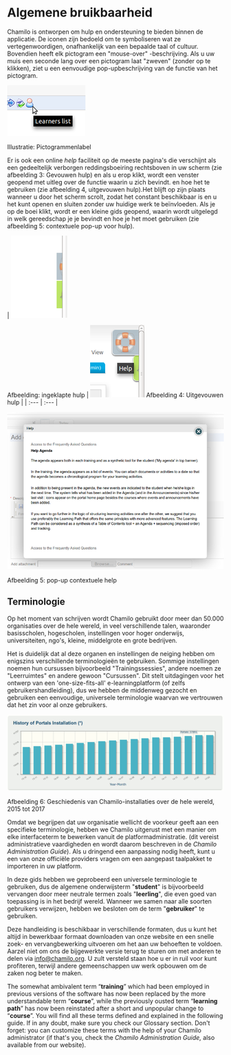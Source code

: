 # Algemene bruikbaarheid

Chamilo is ontworpen om hulp en ondersteuning te bieden binnen de applicatie. De iconen zijn bedoeld om te symboliseren wat ze vertegenwoordigen, onafhankelijk van een bepaalde taal of cultuur. Bovendien heeft elk pictogram een "mouse-over" -beschrijving. Als u uw muis een seconde lang over een pictogram laat "zweven" \(zonder op te klikken\), ziet u een eenvoudige pop-upbeschrijving van de functie van het pictogram.

![](../../.gitbook/assets/images2%20%289%29.png)

Illustratie: Pictogrammenlabel

Er is ook een online _help_ faciliteit op de meeste pagina's die verschijnt als een gedeeltelijk verborgen reddingsboeiring rechtsboven in uw scherm \(zie afbeelding 3: Gevouwen hulp\) en als u erop klikt, wordt een venster geopend met uitleg over de functie waarin u zich bevindt. en hoe het te gebruiken \(zie afbeelding 4, uitgevouwen hulp\).Het blijft op zijn plaats wanneer u door het scherm scrolt, zodat het constant beschikbaar is en u het kunt openen en sluiten zonder uw huidige werk te beïnvloeden. Als je op de boei klikt, wordt er een kleine gids geopend, waarin wordt uitgelegd in welk gereedschap je je bevindt en hoe je het moet gebruiken \(zie afbeelding 5: contextuele pop-up voor hulp\).

| ![](../../.gitbook/assets/images3%20%2810%29.png)

Afbeelding: ingeklapte hulp | ![](../../.gitbook/assets/illustration_4%20%286%29.png)
Afbeelding 4: Uitgevouwen hulp |
| :--- | :--- |


![](../../.gitbook/assets/images5%20%2810%29.png)

Afbeelding 5: pop-up contextuele help

## Terminologie <a id="terminology"></a>

Op het moment van schrijven wordt Chamilo gebruikt door meer dan 50.000 organisaties over de hele wereld, in veel verschillende talen, waaronder basisscholen, hogescholen, instellingen voor hoger onderwijs, universiteiten, ngo's, kleine, middelgrote en grote bedrijven.

Het is duidelijk dat al deze organen en instellingen de neiging hebben om enigszins verschillende terminologieën te gebruiken. Sommige instellingen noemen hun cursussen bijvoorbeeld "Trainingssessies", andere noemen ze "Leerruimtes" en andere gewoon "Cursussen". Dit stelt uitdagingen voor het ontwerp van een 'one-size-fits-all' e-learningplatform \(of zelfs gebruikershandleiding\), dus we hebben de middenweg gezocht en gebruiken een eenvoudige, universele terminologie waarvan we vertrouwen dat het zin voor al onze gebruikers.

![](../../.gitbook/assets/images4%20%288%29.png)

Afbeelding 6: Geschiedenis van Chamilo-installaties over de hele wereld, 2015 tot 2017

Omdat we begrijpen dat uw organisatie wellicht de voorkeur geeft aan een specifieke terminologie, hebben we Chamilo uitgerust met een manier om elke interfaceterm te bewerken vanuit de platformadministratie. \(dit vereist administratieve vaardigheden en wordt daarom beschreven in de _Chamilo Administration Guide_\). Als u dringend een aanpassing nodig heeft, kunt u een van onze officiële providers vragen om een aangepast taalpakket te importeren in uw platform.

In deze gids hebben we geprobeerd een universele terminologie te gebruiken, dus de algemene onderwijsterm "**student**" is bijvoorbeeld vervangen door meer neutrale termen zoals "**leerling**", die even goed van toepassing is in het bedrijf wereld. Wanneer we samen naar alle soorten gebruikers verwijzen, hebben we besloten om de term "**gebruiker**" te gebruiken.

Deze handleiding is beschikbaar in verschillende formaten, dus u kunt het altijd in bewerkbaar formaat downloaden van onze website en een snelle zoek- en vervangbewerking uitvoeren om het aan uw behoeften te voldoen. Aarzel niet om ons de bijgewerkte versie terug te sturen om met anderen te delen via info@chamilo.org. U zult versteld staan hoe u er in ruil voor kunt profiteren, terwijl andere gemeenschappen uw werk opbouwen om de zaken nog beter te maken.

The somewhat ambivalent term “**training**” which had been employed in previous versions of the software has now been replaced by the more understandable term “**course**”, while the previously ousted term “**learning path**” has now been reinstated after a short and unpopular change to “**course**”. You will find all these terms defined and explained in the following guide. If in any doubt, make sure you check our Glossary section. Don't forget: you can customize these terms with the help of your Chamilo administrator \(if that's you, check the _Chamilo Administration Guide,_ also available from our website\).

